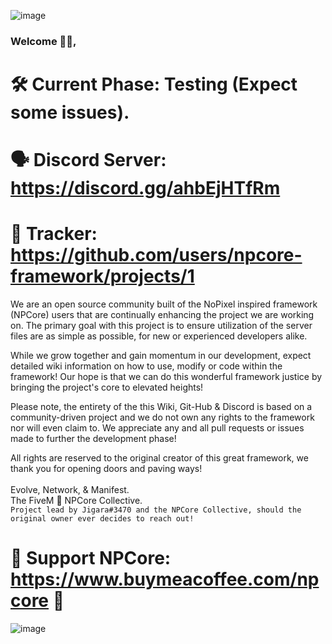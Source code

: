 ![image](https://cdn.discordapp.com/attachments/860905633783480330/860913889313947658/NPCore_Discord_Header.png)
### Welcome 👋🏼,

# 🛠️ Current Phase: Testing (Expect some issues).
# 🗣️ Discord Server: https://discord.gg/ahbEjHTfRm
# 🧩 Tracker: https://github.com/users/npcore-framework/projects/1

We are an open source community built of the NoPixel inspired framework (NPCore) users that are continually enhancing the project we are working on.
The primary goal with this project is to ensure utilization of the server files are as simple as possible, for new or experienced developers alike.

While we grow together and gain momentum in our development, expect detailed wiki information on how to use, modify or code within the framework!
Our hope is that we can do this wonderful framework justice by bringing the project's core to elevated heights!

Please note, the entirety of the this Wiki, Git-Hub & Discord is based on a community-driven project and we do not own any rights to the framework nor will even claim to.
We appreciate any and all pull requests or issues made to further the development phase!

All rights are reserved to the original creator of this great framework, we thank you for opening doors and paving ways!
<br>
<br>
Evolve, Network, & Manifest.
<br>
The FiveM 🐌 NPCore Collective.
<br>
`Project lead by Jigara#3470 and the NPCore Collective, should the original owner ever decides to reach out!`
# 💙 Support NPCore: https://www.buymeacoffee.com/npcore 💙
![image](https://cdn.discordapp.com/attachments/860133990580486154/860898305114636308/NPC_Header.png)
